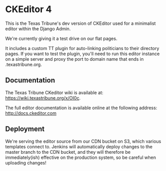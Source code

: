 CKEditor 4
==========
This is the Texas Tribune's dev version of CKEditor used for a minimalist editor
within the Django Admin.

We're currently giving it a test drive on our flat pages.

It includes a custom TT plugin for auto-linking politicians to their directory pages. If you want to test the
plugin, you'll need to run this editor instance on a simple server and proxy the port to domain name that
ends in .texastribune.org.

## Documentation

The Texas Tribune CKeditor wiki is available at: https://wiki.texastribune.org/x/OI0c.

The full editor documentation is available online at the following address:
http://docs.ckeditor.com

## Deployment
We're serving the editor source from our CDN bucket
on S3, which various templates connect to. Jenkins will automatically deploy changes to the master branch to the CDN bucket, and they will therefore be immediately(ish) effective on the production system, so be careful when uploading changes!
